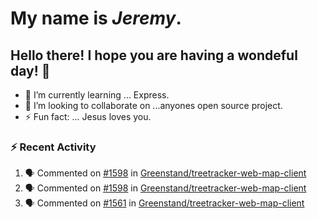 #  My name is  *Jeremy*.
## Hello there! I hope you are having a wondeful day! 👋

- 🌱 I’m currently learning ... Express.
- 👯 I’m looking to collaborate on ...anyones open source project.
- ⚡ Fun fact: ... Jesus loves you.

<!-- ![Jeremy's GitHub stats](https://github-readme-stats.vercel.app/api?username=jeremydthomas&show_icons=true&theme=dark)[![Top Langs](https://github-readme-stats.vercel.app/api/top-langs/?username=jeremydthomas&layout=compact)](https://github.com/jeremydthomas/github-readme-stats) -->

### :zap: Recent Activity
<!--START_SECTION:activity-->
1. 🗣 Commented on [#1598](https://github.com/Greenstand/treetracker-web-map-client/issues/1598) in [Greenstand/treetracker-web-map-client](https://github.com/Greenstand/treetracker-web-map-client)
2. 🗣 Commented on [#1598](https://github.com/Greenstand/treetracker-web-map-client/issues/1598) in [Greenstand/treetracker-web-map-client](https://github.com/Greenstand/treetracker-web-map-client)
3. 🗣 Commented on [#1561](https://github.com/Greenstand/treetracker-web-map-client/issues/1561) in [Greenstand/treetracker-web-map-client](https://github.com/Greenstand/treetracker-web-map-client)
<!--END_SECTION:activity-->

<!--
**jeremydthomas/jeremydthomas** is a ✨ _special_ ✨ repository because its `README.md` (this file) appears on your GitHub profile.

Here are some ideas to get you started:

- 🔭 I’m currently working on ...
- 🌱 I’m currently learning ...
- 👯 I’m looking to collaborate on ...
- 🤔 I’m looking for help with ...
- 💬 Ask me about ...
- 📫 How to reach me: ...
- 😄 Pronouns: ...
- ⚡ Fun fact: ...
# title 1
## title 2
### title 3
#### title 4
##### title 5
###### title 6

Text that is **bold**, *italic* and ~~strikethrough~~

* [ ] Item 2
   * [x] Sub Item 2b
* [ ] Item 1

1. Item 1
   1. Item 1
1. Item 2

| Column 1 | Column 2 | Column 3 |
| :--- | :---: | ---: |
| Row 1a | Row 1b | Row 1c |
| Row 2a | Row 2b | Row 2c |

This is a [link](https://mlh.io)

this is inline `code`, here is a block of code below 👇

```ts
const name: string = 'Eddie Jaoude';

// log name
console.log(name);
```

> I am a quote to give context

I am normal text talking about the above quote ☝️ 
-->
